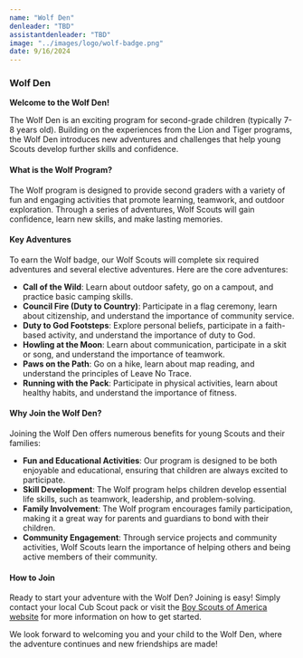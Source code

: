 ```yaml
---
name: "Wolf Den"
denleader: "TBD"
assistantdenleader: "TBD"
image: "../images/logo/wolf-badge.png"
date: 9/16/2024
---
```


### Wolf Den

**Welcome to the Wolf Den!**

The Wolf Den is an exciting program for second-grade children (typically 7-8 years old). Building on the experiences from the Lion and Tiger programs, the Wolf Den introduces new adventures and challenges that help young Scouts develop further skills and confidence.

#### What is the Wolf Program?

The Wolf program is designed to provide second graders with a variety of fun and engaging activities that promote learning, teamwork, and outdoor exploration. Through a series of adventures, Wolf Scouts will gain confidence, learn new skills, and make lasting memories.

#### Key Adventures

To earn the Wolf badge, our Wolf Scouts will complete six required adventures and several elective adventures. Here are the core adventures:

- **Call of the Wild**: Learn about outdoor safety, go on a campout, and practice basic camping skills.
- **Council Fire (Duty to Country)**: Participate in a flag ceremony, learn about citizenship, and understand the importance of community service.
- **Duty to God Footsteps**: Explore personal beliefs, participate in a faith-based activity, and understand the importance of duty to God.
- **Howling at the Moon**: Learn about communication, participate in a skit or song, and understand the importance of teamwork.
- **Paws on the Path**: Go on a hike, learn about map reading, and understand the principles of Leave No Trace.
- **Running with the Pack**: Participate in physical activities, learn about healthy habits, and understand the importance of fitness.

#### Why Join the Wolf Den?

Joining the Wolf Den offers numerous benefits for young Scouts and their families:

- **Fun and Educational Activities**: Our program is designed to be both enjoyable and educational, ensuring that children are always excited to participate.
- **Skill Development**: The Wolf program helps children develop essential life skills, such as teamwork, leadership, and problem-solving.
- **Family Involvement**: The Wolf program encourages family participation, making it a great way for parents and guardians to bond with their children.
- **Community Engagement**: Through service projects and community activities, Wolf Scouts learn the importance of helping others and being active members of their community.

#### How to Join

Ready to start your adventure with the Wolf Den? Joining is easy! Simply contact your local Cub Scout pack or visit the [Boy Scouts of America website](https://www.scouting.org/programs/cub-scouts/adventures/wolf/) for more information on how to get started.

We look forward to welcoming you and your child to the Wolf Den, where the adventure continues and new friendships are made!
